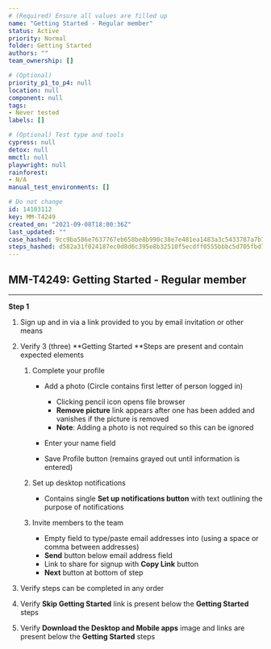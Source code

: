 ```yaml
---
# (Required) Ensure all values are filled up
name: "Getting Started - Regular member"
status: Active
priority: Normal
folder: Getting Started
authors: ""
team_ownership: []

# (Optional)
priority_p1_to_p4: null
location: null
component: null
tags: 
- Never tested
labels: []

# (Optional) Test type and tools
cypress: null
detox: null
mmctl: null
playwright: null
rainforest: 
- N/A
manual_test_environments: []

# Do not change
id: 14103112
key: MM-T4249
created_on: "2021-09-08T18:00:36Z"
last_updated: ""
case_hashed: 9cc9ba586e7637767eb658be8b990c38e7e481ea1483a3c5433787a7b77cd37d90a3e8da322deea9a41b83a8b1d08ff8
steps_hashed: d582a31f024187ec0d8d6c395e8b32510f5ecdff0555bbbc5d705fbd70213dae228ae9aeb97c642d7f8c29064894be07
---
```


<!-- (Auto-generated) Based on frontmatter's "key" and "name" -->

## MM-T4249: Getting Started - Regular member

---

**Step 1**

1. Sign up and in via a link provided to you by email invitation or other means

2. Verify 3 (three) \*\*Getting Started \*\*Steps are present and contain expected elements

   1. Complete your profile

      - Add a photo (Circle contains first letter of person logged in)

        - Clicking pencil icon opens file browser
        - **Remove picture** link appears after one has been added and vanishes if the picture is removed
        - **Note**: Adding a photo is not required so this can be ignored

      - Enter your name field

      - Save Profile button (remains grayed out until information is entered)

   2. Set up desktop notifications

      - Contains single **Set up notifications button** with text outlining the purpose of notifications 

   3. Invite members to the team

      - Empty field to type/paste email addresses into (using a space or comma between addresses)
      - **Send** button below email address field
      - Link to share for signup with **Copy Link** button
      - **Next** button at bottom of step

3. Verify steps can be completed in any order

4. Verify **Skip Getting Started** link is present below the **Getting Started** steps

5. Verify **Download the Desktop and Mobile apps** image and links are present below the **Getting Started** steps
